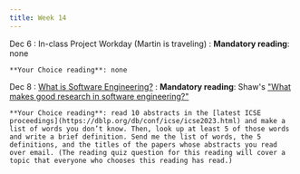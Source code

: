 ```yaml
---
title: Week 14
---
```


Dec 6
: In-class Project Workday (Martin is traveling)
  : **Mandatory reading**: none

    **Your Choice reading**: none

Dec 8
: [What is Software Engineering?](../assets/lecture-25-se-research.pdf)
  : **Mandatory reading**: Shaw's ["What makes good research in software engineering?"](../assets/good-se.pdf)
  
    **Your Choice reading**: read 10 abstracts in the [latest ICSE proceedings](https://dblp.org/db/conf/icse/icse2023.html) and make a list of words you don’t know. Then, look up at least 5 of those words and write a brief definition. Send me the list of words, the 5 definitions, and the titles of the papers whose abstracts you read over email. (The reading quiz question for this reading will cover a topic that everyone who chooses this reading has read.)
